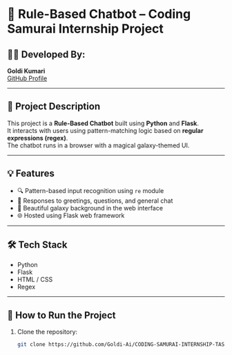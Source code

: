 # 🤖 Rule-Based Chatbot – Coding Samurai Internship Project

## 👩‍💻 Developed By:  
**Goldi Kumari**  
[GitHub Profile](https://github.com/Goldi-Ai)

---

## 📌 Project Description

This project is a **Rule-Based Chatbot** built using **Python** and **Flask**.  
It interacts with users using pattern-matching logic based on **regular expressions (regex)**.  
The chatbot runs in a browser with a magical galaxy-themed UI.

---

## 💡 Features

- 🔍 Pattern-based input recognition using `re` module
- 💬 Responses to greetings, questions, and general chat
- 🌌 Beautiful galaxy background in the web interface
- 🌐 Hosted using Flask web framework

---

## 🛠️ Tech Stack

- Python
- Flask
- HTML / CSS
- Regex

---

## 🚀 How to Run the Project

1. Clone the repository:
   ```bash
   git clone https://github.com/Goldi-Ai/CODING-SAMURAI-INTERNSHIP-TASK
